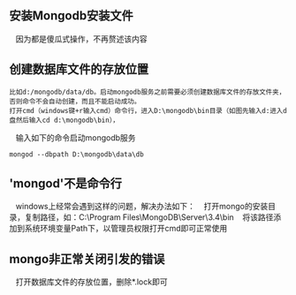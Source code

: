 ## 安装Mongodb安装文件
    因为都是傻瓜式操作，不再赘述该内容
## 创建数据库文件的存放位置
    比如d:/mongodb/data/db。启动mongodb服务之前需要必须创建数据库文件的存放文件夹，否则命令不会自动创建，而且不能启动成功。
    打开cmd（windows键+r输入cmd）命令行，进入D:\mongodb\bin目录（如图先输入d:进入d盘然后输入cd d:\mongodb\bin），
    输入如下的命令启动mongodb服务

    mongod --dbpath D:\mongodb\data\db
## 'mongod'不是命令行
    windows上经常会遇到这样的问题，解决办法如下：
    打开mongo的安装目录，复制路径，如：C:\Program Files\MongoDB\Server\3.4\bin
    将该路径添加到系统环境变量Path下，以管理员权限打开cmd即可正常使用
## mongo非正常关闭引发的错误
    打开数据库文件的存放位置，删除*.lock即可
